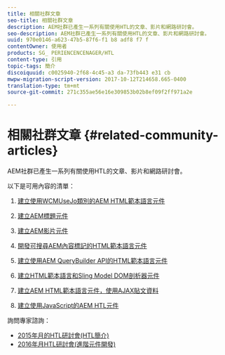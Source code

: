 ```yaml
---
title: 相關社群文章
seo-title: 相關社群文章
description: AEM社群已產生一系列有關使用HTL的文章、影片和網路研討會。
seo-description: AEM社群已產生一系列有關使用HTL的文章、影片和網路研討會。
uuid: 970e0146-a623-47b5-87f6-f1 b8 adf8 f7 f
contentOwner: 使用者
products: SG_ PERIENCENCENAGER/HTL
content-type: 引用
topic-tags: 簡介
discoiquuid: c0025940-2f68-4c45-a3 da-73fb443 e31 cb
mwpw-migration-script-version: 2017-10-12T214658.665-0400
translation-type: tm+mt
source-git-commit: 271c355ae56e16e309853b02b8ef09f2ff971a2e

---
```



# 相關社群文章 {#related-community-articles}

AEM社群已產生一系列有關使用HTL的文章、影片和網路研討會。

以下是可用內容的清單：

1. [建立使用WCMUseJo類別的AEM HTML範本語言元件](https://helpx.adobe.com/experience-manager/using/first_htl_WCMUsePojo.html)

1. [建立AEM標題元件](https://helpx.adobe.com/experience-manager/using/aem_headline.html)
1. [建立AEM影片元件](https://helpx.adobe.com/experience-manager/using/movie.html)
1. [開發可搜尋AEM內容標記的HTML範本語言元件](https://helpx.adobe.com/experience-manager/using/tagmanager-api-htl.html)
1. [建立使用AEM QueryBuilder API的HTML範本語言元件](https://helpx.adobe.com/experience-manager/using/htl_querybuilder.html)
1. [建立HTML範本語言和Sling Model DOM剖析器元件](https://helpx.adobe.com/experience-manager/using/domparser.html)
1. [建立AEM HTML範本語言元件，使用AJAX貼文資料](https://helpx.adobe.com/experience-manager/using/htl_ajax.html)
1. [建立使用JavaScript的AEM HTL元件](https://helpx.adobe.com/experience-manager/using/htl_js.html)

詢問專家諮詢：

* [2015年月的HTL研討會(HTL簡介)](http://scottsdigitalcommunity.blogspot.ca/2015/01/upcoming-sessions-of-ask-aem-community.html)
* [2016年月HTL研討會(進階元件開發)](http://scottsdigitalcommunity.blogspot.ca/2016/03/ask-aem-community-experts-deep-dive.html)


